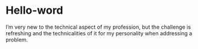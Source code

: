 # Hello-word
I’m very new to the technical aspect of my profession, but the challenge is refreshing and the technicalities of it for my personality when addressing a problem.
